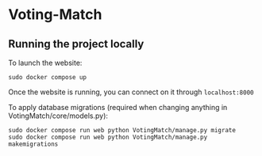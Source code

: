 # Voting-Match

## Running the project locally
To launch the website:

```Shell
sudo docker compose up
```

Once the website is running, you can connect on it through `localhost:8000`

To apply database migrations (required when changing anything in VotingMatch/core/models.py):

```Shell
sudo docker compose run web python VotingMatch/manage.py migrate
sudo docker compose run web python VotingMatch/manage.py makemigrations
```